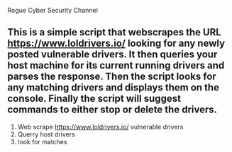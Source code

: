 Rogue Cyber Security Channel

This is a simple script that webscrapes the URL https://www.loldrivers.io/ looking for any newly posted vulnerable drivers. It then queries your host machine for its current running drivers and parses the response. Then the script looks for any matching drivers and displays them on the console. Finally the script will suggest commands  to either stop or delete the drivers.
-------------------------------------------------------------------------------------------------------------------------------------------------------------------------
1. Web scrape https://www.loldrivers.io/ vulnerable drivers
2. Querry host drivers
3. look for matches
